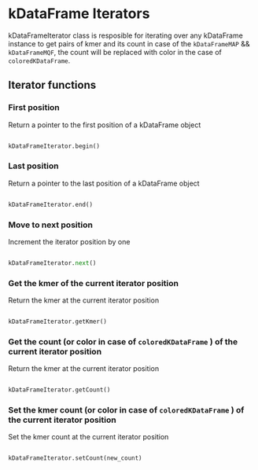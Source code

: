 # kDataFrame Iterators

kDataFrameIterator class is resposible for iterating over any kDataFrame instance to get pairs of kmer and its count in case of the `kDataFrameMAP` && `kDataFrameMQF`, the count will be replaced with color in the case of `coloredKDataFrame`.

## Iterator functions

### First position

Return a pointer to the first position of a kDataFrame object

```python

kDataFrameIterator.begin()

```

### Last position

Return a pointer to the last position of a kDataFrame object

```python

kDataFrameIterator.end()

```

### Move to next position

Increment the iterator position by one

```python

kDataFrameIterator.next()

```

### Get the kmer of the current iterator position

Return the kmer at the current iterator position

```python

kDataFrameIterator.getKmer()

```

### Get the count (or color in case of `coloredKDataFrame` ) of the current iterator position

Return the kmer at the current iterator position

```python

kDataFrameIterator.getCount()

```

### Set the kmer count (or color in case of `coloredKDataFrame` ) of the current iterator position

Set the kmer count at the current iterator position

```python

kDataFrameIterator.setCount(new_count)

```

